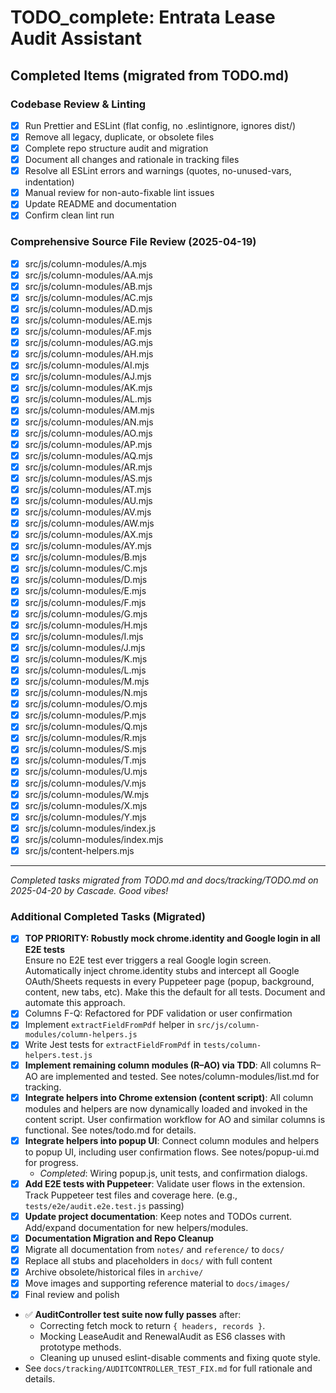 # TODO_complete: Entrata Lease Audit Assistant

## Completed Items (migrated from TODO.md)

### Codebase Review & Linting
- [x] Run Prettier and ESLint (flat config, no .eslintignore, ignores dist/)
- [x] Remove all legacy, duplicate, or obsolete files
- [x] Complete repo structure audit and migration
- [x] Document all changes and rationale in tracking files
- [x] Resolve all ESLint errors and warnings (quotes, no-unused-vars, indentation)
- [x] Manual review for non-auto-fixable lint issues
- [x] Update README and documentation
- [x] Confirm clean lint run

### Comprehensive Source File Review (2025-04-19)
- [x] src/js/column-modules/A.mjs
- [x] src/js/column-modules/AA.mjs
- [x] src/js/column-modules/AB.mjs
- [x] src/js/column-modules/AC.mjs
- [x] src/js/column-modules/AD.mjs
- [x] src/js/column-modules/AE.mjs
- [x] src/js/column-modules/AF.mjs
- [x] src/js/column-modules/AG.mjs
- [x] src/js/column-modules/AH.mjs
- [x] src/js/column-modules/AI.mjs
- [x] src/js/column-modules/AJ.mjs
- [x] src/js/column-modules/AK.mjs
- [x] src/js/column-modules/AL.mjs
- [x] src/js/column-modules/AM.mjs
- [x] src/js/column-modules/AN.mjs
- [x] src/js/column-modules/AO.mjs
- [x] src/js/column-modules/AP.mjs
- [x] src/js/column-modules/AQ.mjs
- [x] src/js/column-modules/AR.mjs
- [x] src/js/column-modules/AS.mjs
- [x] src/js/column-modules/AT.mjs
- [x] src/js/column-modules/AU.mjs
- [x] src/js/column-modules/AV.mjs
- [x] src/js/column-modules/AW.mjs
- [x] src/js/column-modules/AX.mjs
- [x] src/js/column-modules/AY.mjs
- [x] src/js/column-modules/B.mjs
- [x] src/js/column-modules/C.mjs
- [x] src/js/column-modules/D.mjs
- [x] src/js/column-modules/E.mjs
- [x] src/js/column-modules/F.mjs
- [x] src/js/column-modules/G.mjs
- [x] src/js/column-modules/H.mjs
- [x] src/js/column-modules/I.mjs
- [x] src/js/column-modules/J.mjs
- [x] src/js/column-modules/K.mjs
- [x] src/js/column-modules/L.mjs
- [x] src/js/column-modules/M.mjs
- [x] src/js/column-modules/N.mjs
- [x] src/js/column-modules/O.mjs
- [x] src/js/column-modules/P.mjs
- [x] src/js/column-modules/Q.mjs
- [x] src/js/column-modules/R.mjs
- [x] src/js/column-modules/S.mjs
- [x] src/js/column-modules/T.mjs
- [x] src/js/column-modules/U.mjs
- [x] src/js/column-modules/V.mjs
- [x] src/js/column-modules/W.mjs
- [x] src/js/column-modules/X.mjs
- [x] src/js/column-modules/Y.mjs
- [x] src/js/column-modules/index.js
- [x] src/js/column-modules/index.mjs
- [x] src/js/content-helpers.mjs

---

*Completed tasks migrated from TODO.md and docs/tracking/TODO.md on 2025-04-20 by Cascade. Good vibes!*

### Additional Completed Tasks (Migrated)

- [x] **TOP PRIORITY: Robustly mock chrome.identity and Google login in all E2E tests**  
       Ensure no E2E test ever triggers a real Google login screen. Automatically inject chrome.identity stubs and intercept all Google OAuth/Sheets requests in every Puppeteer page (popup, background, content, new tabs, etc). Make this the default for all tests. Document and automate this approach.
- [x] Columns F-Q: Refactored for PDF validation or user confirmation
- [x] Implement `extractFieldFromPdf` helper in `src/js/column-modules/column-helpers.js`
- [x] Write Jest tests for `extractFieldFromPdf` in `tests/column-helpers.test.js`
- [x] **Implement remaining column modules (R–AO) via TDD**: All columns R–AO are implemented and tested. See notes/column-modules/list.md for tracking.
- [x] **Integrate helpers into Chrome extension (content script)**: All column modules and helpers are now dynamically loaded and invoked in the content script. User confirmation workflow for AO and similar columns is functional. See notes/todo.md for details.
- [x] **Integrate helpers into popup UI**: Connect column modules and helpers to popup UI, including user confirmation flows. See notes/popup-ui.md for progress.
  - _Completed_: Wiring popup.js, unit tests, and confirmation dialogs.
- [x] **Add E2E tests with Puppeteer**: Validate user flows in the extension. Track Puppeteer test files and coverage here. (e.g., `tests/e2e/audit.e2e.test.js` passing)
- [x] **Update project documentation**: Keep notes and TODOs current. Add/expand documentation for new helpers/modules.
- [x] **Documentation Migration and Repo Cleanup**
- [x] Migrate all documentation from `notes/` and `reference/` to `docs/`
- [x] Replace all stubs and placeholders in `docs/` with full content
- [x] Archive obsolete/historical files in `archive/`
- [x] Move images and supporting reference material to `docs/images/`
- [x] Final review and polish

- ✅ **AuditController test suite now fully passes** after:
  - Correcting fetch mock to return `{ headers, records }`.
  - Mocking LeaseAudit and RenewalAudit as ES6 classes with prototype methods.
  - Cleaning up unused eslint-disable comments and fixing quote style.
- See `docs/tracking/AUDITCONTROLLER_TEST_FIX.md` for full rationale and details.

